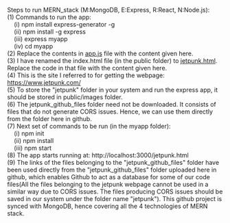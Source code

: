 Steps to run MERN_stack (M:MongoDB, E:Express, R:React, N:Node.js):<br>
(1) Commands to run the app:<br>
    &nbsp;&nbsp;&nbsp;&nbsp;(i) npm install express-generator -g<br>
    &nbsp;&nbsp;&nbsp;&nbsp;(ii) npm install -g express<br>
    &nbsp;&nbsp;&nbsp;&nbsp;(iii) express myapp<br>
    &nbsp;&nbsp;&nbsp;&nbsp;(iv) cd myapp<br>
(2) Replace the contents in <u>app.js</u> file with the content given here.<br>
(3) I have renamed the index.html file (in the public folder) to <u>jetpunk.html</u>. Replace the code in that file with the content given here.<br>
(4) This is the site I referred to for getting the webpage: https://www.jetpunk.com/<br>
(5) To store the "jetpunk" folder in your system and run the express app, it should be stored in public/images folder.<br>
(6) The jetpunk_github_files folder need not be downloaded. It consists of files that do not generate CORS issues. Hence, we can use them directly from the folder here in github.<br>
(7) Next set of commands to be run (in the myapp folder):<br>
    &nbsp;&nbsp;&nbsp;&nbsp;(i) npm init<br>
    &nbsp;&nbsp;&nbsp;&nbsp;(ii) npm install<br>
    &nbsp;&nbsp;&nbsp;&nbsp;(iii) npm start<br>
(8) The app starts running at: http://localhost:3000/jetpunk.html<br>
(9) The links of the files belonging to the "jetpunk_github_files" folder have been used directly from the "jetpunk_github_files" folder uploaded here in github, which enables Github to act as a database for some of our code files(All the files belonging to the jetpunk webpage cannot be used in a similar way due to CORS issues. The files producing CORS issues should be saved in our system under the folder name "jetpunk"). This github project is synced with MongoDB, hence covering all the 4 technologies of MERN stack.<br>
